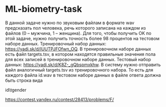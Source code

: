 # ML-biometry-task

В данной задаче нужно по звуковым файлам в формате wav предсказать пол человека, речь которого записана на каждом из файлов (0 – мужчина, 1 – женщина).
Для того, чтобы получить OK по этой задаче, нужно получить точность более 98 процентов на тестовом наборе данных.
Тренировочный набор данных: https://yadi.sk/d/IUUTPJFOfwn_OQ. В тренировочном наборе данных есть файл targets.tsv, в котором находятся правильные значения пола для всех записей в тренировочном наборе данных.
Тестовый набор данных: https://yadi.sk/d/K8Z-_gQbspmxkhw. В систему нужно отправить файл аналогичный targets.tsv из тренировочного набора. То есть для каждого файла id.wav в тестовом наборе данных в файле ответа должна быть строка вида

id\tgender


https://contest.yandex.ru/contest/28413/problems/F/
